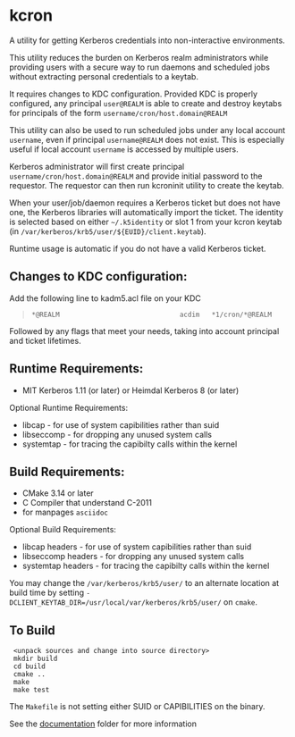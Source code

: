 # kcron
A utility for getting Kerberos credentials into non-interactive environments.

This utility reduces the burden on Kerberos realm administrators while providing users with a secure way to run daemons and scheduled jobs without extracting personal credentials to a keytab.
 
It requires changes to KDC configuration. Provided KDC is properly configured, any principal `user@REALM` is able to create and destroy keytabs for principals of the form `username/cron/host.domain@REALM`

This utility can also be used to run scheduled jobs under any local account `username`, even if principal `username@REALM` does not exist. This is especially useful if local account `username` is accessed by multiple users.

Kerberos administrator will first create principal `username/cron/host.domain@REALM` and provide initial password to the requestor. The requestor can then run kcroninit utility to create the keytab.

When your user/job/daemon requires a Kerberos ticket but does not have one, the Kerberos libraries will automatically import the ticket.
The identity is selected based on either `~/.k5identity` or slot 1 from your kcron keytab (in `/var/kerberos/krb5/user/${EUID}/client.keytab`).

Runtime usage is automatic if you do not have a valid Kerberos ticket.

## Changes to KDC configuration:
 Add the following line to kadm5.acl file on your KDC

> `*@REALM                              acdim   *1/cron/*@REALM `

Followed by any flags that meet your needs, taking into account principal and ticket lifetimes. 

## Runtime Requirements:

* MIT Kerberos 1.11 (or later) or Heimdal Kerberos 8 (or later)

Optional Runtime Requirements:

* libcap - for use of system capibilities rather than suid
* libseccomp - for dropping any unused system calls
* systemtap - for tracing the capibilty calls within the kernel

## Build Requirements:

* CMake 3.14 or later
* C Compiler that understand C-2011
* for manpages `asciidoc`

Optional Build Requirements:

* libcap headers - for use of system capibilities rather than suid
* libseccomp headers - for dropping any unused system calls
* systemtap headers - for tracing the capibilty calls within the kernel

You may change the `/var/kerberos/krb5/user/` to an alternate location at build time by setting `-DCLIENT_KEYTAB_DIR=/usr/local/var/kerberos/krb5/user/` on `cmake`.

## To Build

```
 <unpack sources and change into source directory>
 mkdir build
 cd build
 cmake ..
 make
 make test
```

The `Makefile` is not setting either SUID or CAPIBILITIES on the binary.

See the [documentation](https://github.com/scientificlinux/kcron/blob/master/doc/kcron.doc) folder for more information

